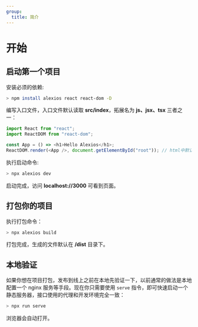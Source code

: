 ```yaml
---
group:
  title: 简介
---
```


# <strong>开始</strong>

## <strong>启动第一个项目</strong>

安装必须的依赖:

```bash
> npm install alexios react react-dom -D
```

编写入口文件，入口文件默认读取 <b>src/index</b>，拓展名为 <b>js、jsx、tsx</b> 三者之一：

```js
import React from "react";
import ReactDOM from "react-dom";

const App = () => <h1>Hello Alexios</h1>;
ReactDOM.render(<App />, document.getElementById("root")); // html中默认存在id为root的节点
```

执行启动命令:

```bash
> npx alexios dev
```

启动完成，访问 <b>localhost://3000</b> 可看到页面。

## <strong>打包你的项目</strong>

执行打包命令：

```bash
> npx alexios build
```

打包完成，生成的文件默认在 <b>/dist</b> 目录下。

## <strong>本地验证</strong>

如果你想在项目打包，发布到线上之前在本地先验证一下，以前通常的做法是本地配置一个 nginx 服务等手段。现在你只需要使用 `serve` 指令，即可快速启动一个静态服务器，接口使用的代理和开发环境完全一致：

```bash
> npx run serve
```

浏览器会自动打开。
